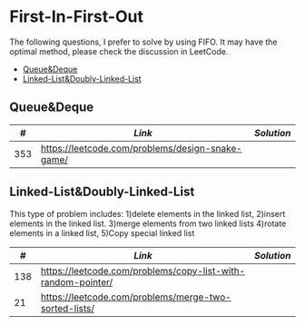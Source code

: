 # First-In-First-Out

The following questions, I prefer to solve by using FIFO. It may have the optimal method, please check the discussion in LeetCode.  

* [Queue&Deque](##Queue-Deque)
* [Linked-List&Doubly-Linked-List](##Linked-List&Doubly-Linked-List)

## Queue&Deque

| *#* | *Link* |*Solution* |
| ---- | --------------------------------- | --------------------------------- |
| 353 | https://leetcode.com/problems/design-snake-game/ | |

## Linked-List&Doubly-Linked-List

This type of problem includes: 1)delete elements in the linked list, 2)insert elements in the linked list. 3)merge elements from two linked lists 4)rotate elements in a linked list, 5)Copy special linked list

| *#* | *Link* |*Solution* |
| ---- | --------------------------------- | --------------------------------- |
| 138 | https://leetcode.com/problems/copy-list-with-random-pointer/ | |
| 21 | https://leetcode.com/problems/merge-two-sorted-lists/ | |